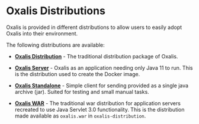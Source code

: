 # Oxalis Distributions

Oxalis is provided in different distributions to allow users to easily adopt Oxalis into their environment.

The following distributions are available:

* **[Oxalis Distribution](/oxalis-dist/oxalis-distribution)** -
    The traditional distribution package of Oxalis.

* **[Oxalis Server](/oxalis-dist/oxalis-server)** - 
    Oxalis as an application needing only Java 11 to run. 
    This is the distribution used to create the Docker image. 

* **[Oxalis Standalone](/oxalis-dist/oxalis-standalone)** -
    Simple client for sending provided as a single java archive (jar).
    Suited for testing and small manual tasks.

* **[Oxalis WAR](/oxalis-dist/oxalis-war)** - 
    The traditional war distribution for application servers recreated to use Java Servlet 3.0 functionality.
    This is the distribution made available as `oxalis.war` in `oxalis-distribution`.